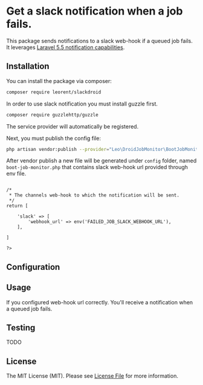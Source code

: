 # Get a slack notification when a job fails.



This package sends notifications to a slack web-hook if a queued job fails. It leverages [Laravel 5.5 notification capabilities](https://laravel.com/docs/5.5/notifications).



## Installation

You can install the package via composer:

``` bash
composer require leorent/slackdroid
```
In order to use slack notification you must install guzzle first.

``` bash
composer require guzzlehttp/guzzle
```

The service provider will automatically be registered.

Next, you must publish the config file:

```bash
php artisan vendor:publish --provider="Leo\DroidJobMonitor\BootJobMonitorServiceProvider"
```

After vendor publish a new file will be generated under `config` folder, named `boot-job-monitor.php` that contains slack web-hook url provided through env file.

```<?php

/*
 * The channels web-hook to which the notification will be sent.
 */
return [

    'slack' => [
        'webhook_url' => env('FAILED_JOB_SLACK_WEBHOOK_URL'),
    ],

]

?>

```

## Configuration


## Usage

If you configured web-hook url correctly. You'll receive a notification when a queued job fails.

## Testing
TODO

## License

The MIT License (MIT). Please see [License File](LICENSE.md) for more information.

